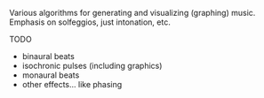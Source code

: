 Various algorithms for generating and visualizing (graphing) music.
Emphasis on solfeggios, just intonation, etc.

TODO
- binaural beats
- isochronic pulses (including graphics)
- monaural beats
- other effects... like phasing
